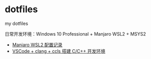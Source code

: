 # dotfiles
my dotfiles

日常开发环境：Windows 10 Professional + Manjaro WSL2 + MSYS2

- [Manjaro WSL2 配置记录](https://www.cnblogs.com/zsmumu/p/12416159.html)
- [VSCode + clang + ccls 搭建 C/C++ 开发环境](https://www.cnblogs.com/zsmumu/p/12829634.html)